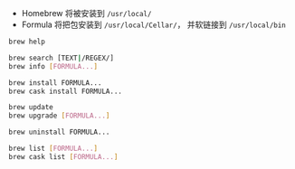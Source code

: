 - Homebrew 将被安装到 `/usr/local/`
- Formula 将把包安装到 `/usr/local/Cellar/`， 并软链接到 `/usr/local/bin`

```sh
brew help

brew search [TEXT|/REGEX/]
brew info [FORMULA...]

brew install FORMULA...
brew cask install FORMULA...

brew update
brew upgrade [FORMULA...]

brew uninstall FORMULA...

brew list [FORMULA...]
brew cask list [FORMULA...]
```
